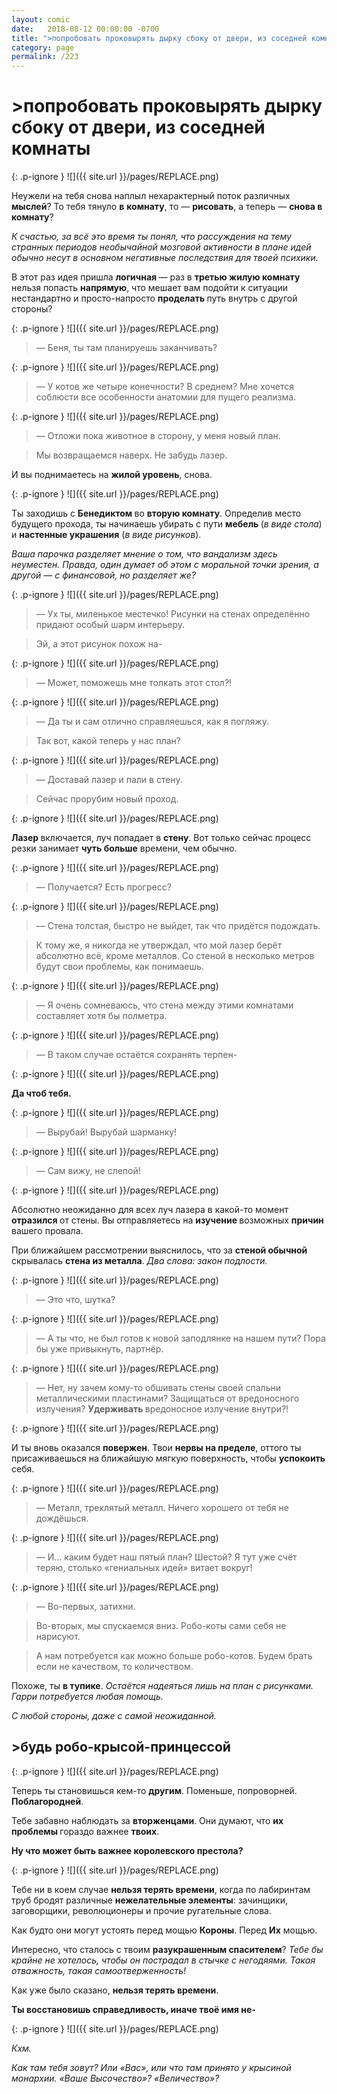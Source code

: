 ```yaml
---
layout: comic
date:   2018-08-12 00:00:00 -0700
title: ">попробовать проковырять дырку сбоку от двери, из соседней комнаты"
category: page
permalink: /223
---
```

# >попробовать проковырять дырку сбоку от двери, из соседней комнаты

{: .p-ignore }
![]({{ site.url }}/pages/REPLACE.png)

Неужели на тебя снова наплыл нехарактерный поток различных <strong>мыслей</strong>? То тебя тянуло <strong>в</strong> <strong>комнату</strong>, то — <strong>рисовать</strong>, а теперь — <strong>снова в комнату</strong>?

<em>К счастью, за всё это время ты понял, что рассуждения на тему странных периодов необычайной мозговой активности в плане идей обычно несут в основном негативные последствия для твоей психики.</em>

В этот раз идея пришла <strong>логичная </strong>— раз в <strong>третью жилую комнату</strong> нельзя попасть <strong>напрямую</strong>, что мешает вам подойти к ситуации нестандартно и просто-напросто <strong>проделать </strong>путь внутрь с другой стороны?

{: .p-ignore }
![]({{ site.url }}/pages/REPLACE.png)

<blockquote>— Беня, ты там планируешь заканчивать?</blockquote>

{: .p-ignore }
![]({{ site.url }}/pages/REPLACE.png)

<blockquote>— У котов же четыре конечности? В среднем? Мне хочется соблюсти все особенности анатомии для пущего реализма.</blockquote>

{: .p-ignore }
![]({{ site.url }}/pages/REPLACE.png)

<blockquote>— Отложи пока животное в сторону, у меня новый план.</blockquote>

<blockquote>Мы возвращаемся наверх. Не забудь лазер.</blockquote>

И вы поднимаетесь на <strong>жилой уровень</strong>, снова.

{: .p-ignore }
![]({{ site.url }}/pages/REPLACE.png)

Ты заходишь с <strong>Бенедиктом </strong>во <strong>вторую комнату</strong>. Определив место будущего прохода, ты начинаешь убирать с пути <strong>мебель </strong>(<em>в виде стола</em>) и <strong>настенные украшения</strong> (<em>в виде рисунков</em>). 

<em>Ваша парочка разделяет мнение о том, что вандализм здесь неуместен.</em> <em>Правда, один думает об этом с моральной точки зрения, а другой — с финансовой, но разделяет же?</em>

{: .p-ignore }
![]({{ site.url }}/pages/REPLACE.png)

<blockquote>— Ух ты, миленькое местечко! Рисунки на стенах определённо придают особый шарм интерьеру.</blockquote>

<blockquote>Эй, а этот рисунок похож на-</blockquote>

{: .p-ignore }
![]({{ site.url }}/pages/REPLACE.png)

<blockquote>— Может, поможешь мне толкать этот стол?!</blockquote>

{: .p-ignore }
![]({{ site.url }}/pages/REPLACE.png)

<blockquote>— Да ты и сам отлично справляешься, как я погляжу.</blockquote>

<blockquote>Так вот, какой теперь у нас план?</blockquote>

{: .p-ignore }
![]({{ site.url }}/pages/REPLACE.png)

<blockquote>— Доставай лазер и пали в стену.</blockquote>

<blockquote>Сейчас прорубим новый проход.</blockquote>

{: .p-ignore }
![]({{ site.url }}/pages/REPLACE.png)

<strong>Лазер </strong>включается, луч попадает в <strong>стену</strong>. Вот только сейчас процесс резки занимает <strong>чуть больше</strong> времени, чем обычно.

{: .p-ignore }
![]({{ site.url }}/pages/REPLACE.png)

<blockquote>— Получается? Есть прогресс?</blockquote>

{: .p-ignore }
![]({{ site.url }}/pages/REPLACE.png)

<blockquote>— Стена толстая, быстро не выйдет, так что придётся подождать.</blockquote>

<blockquote>К тому же, я никогда не утверждал, что мой лазер берёт абсолютно всё, кроме металлов. Со стеной в несколько метров будут свои проблемы, как понимаешь.</blockquote>

{: .p-ignore }
![]({{ site.url }}/pages/REPLACE.png)

<blockquote>— Я очень сомневаюсь, что стена между этими комнатами составляет хотя бы полметра.</blockquote>

{: .p-ignore }
![]({{ site.url }}/pages/REPLACE.png)

<blockquote>— В таком случае остаётся сохранять терпен-</blockquote>

{: .p-ignore }
![]({{ site.url }}/pages/REPLACE.png)

<strong>Да чтоб тебя.</strong>

{: .p-ignore }
![]({{ site.url }}/pages/REPLACE.png)

<blockquote>— Вырубай! Вырубай шарманку!</blockquote>

{: .p-ignore }
![]({{ site.url }}/pages/REPLACE.png)

<blockquote>— Сам вижу, не слепой!</blockquote>

{: .p-ignore }
![]({{ site.url }}/pages/REPLACE.png)

Абсолютно неожиданно для всех луч лазера в какой-то момент <strong>отразился </strong>от стены. Вы отправляетесь на <strong>изучение </strong>возможных <strong>причин </strong>вашего провала.

При ближайшем рассмотрении выяснилось, что за <strong>стеной обычной</strong> скрывалась <strong>стена из металла</strong>. <em>Два слова: закон подлости.</em>

{: .p-ignore }
![]({{ site.url }}/pages/REPLACE.png)

<blockquote>— Это что, шутка?</blockquote>

{: .p-ignore }
![]({{ site.url }}/pages/REPLACE.png)

<blockquote>— А ты что, не был готов к новой заподлянке на нашем пути? Пора бы уже привыкнуть, партнёр.</blockquote>

{: .p-ignore }
![]({{ site.url }}/pages/REPLACE.png)

<blockquote>— Нет, ну зачем кому-то обшивать стены своей спальни металлическими пластинами? Защищаться от вредоносного излучения? <strong>Удерживать </strong>вредоносное излучение внутри?!</blockquote>

{: .p-ignore }
![]({{ site.url }}/pages/REPLACE.png)

И ты вновь оказался <strong>повержен</strong>. Твои <strong>нервы на пределе</strong>, оттого ты присаживаешься на ближайшую мягкую поверхность, чтобы <strong>успокоить </strong>себя.

{: .p-ignore }
![]({{ site.url }}/pages/REPLACE.png)

<blockquote>— Металл, треклятый металл. Ничего хорошего от тебя не дождёшься.</blockquote>

{: .p-ignore }
![]({{ site.url }}/pages/REPLACE.png)

<blockquote>— И… каким будет наш пятый план? Шестой? Я тут уже счёт теряю, столько «гениальных идей» витает вокруг!</blockquote>

{: .p-ignore }
![]({{ site.url }}/pages/REPLACE.png)

<blockquote>— Во-первых, затихни.</blockquote>

<blockquote>Во-вторых, мы спускаемся вниз. Робо-коты сами себя не нарисуют.</blockquote>

<blockquote>А нам потребуется как можно больше робо-котов. Будем брать если не качеством, то количеством.</blockquote>

Похоже, ты <strong>в тупике</strong>. <em>Остаётся надеяться лишь на план с рисунками. Гарри потребуется любая помощь.</em>

<em>С любой стороны, даже с самой неожиданной.</em>

## >будь робо-крысой-принцессой

{: .p-ignore }
![]({{ site.url }}/pages/REPLACE.png)

Теперь ты становишься кем-то <strong>другим</strong>. Поменьше, попроворней. <strong>Поблагородней</strong>.

Тебе забавно наблюдать за <strong>вторженцами</strong>. Они думают, что <strong>их проблемы </strong>гораздо важнее <strong>твоих</strong>.

<strong>Ну что может быть важнее королевского престола?</strong>

{: .p-ignore }
![]({{ site.url }}/pages/REPLACE.png)

Тебе ни в коем случае <strong>нельзя терять времени</strong>, когда по лабиринтам труб бродят различные <strong>нежелательные элементы</strong>: зачинщики, заговорщики, революционеры и прочие ругательные слова.

Как будто они могут устоять перед мощью <strong>Короны</strong>. Перед <strong>Их</strong> мощью.

Интересно, что сталось с твоим <strong>разукрашенным спасителем</strong>? <em>Тебе бы крайне не хотелось, чтобы он пострадал в стычке с негодяями. Такая отважность, такая самоотверженность!</em>

Как уже было сказано, <strong>нельзя терять времени</strong>. 

<strong>Ты восстановишь справедливость, иначе твоё имя не-</strong>

{: .p-ignore }
![]({{ site.url }}/pages/REPLACE.png)

<em>Кхм. </em>

<em>Как там тебя зовут? Или «Вас», или что там принято у крысиной монархии. «Ваше Высочество»? «Величество»?</em>
